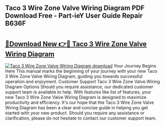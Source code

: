 ## Taco 3 Wire Zone Valve Wiring Diagram PDF Download Free - Part-ieY User Guide Repair B636F

# <h2><a href="http://dfpg32.blite.top/?on=Taco+3+Wire+Zone+Valve+Wiring+Diagram">🔗Download New 👉🔴 Taco 3 Wire Zone Valve Wiring Diagram</a></h2>

[![Taco 3 Wire Zone Valve Wiring Diagram download](https://i.imgur.com/lujVjoI.png)](http://dfpg32.blite.top/?on=Taco+3+Wire+Zone+Valve+Wiring+Diagram)
Your Journey Begins Here This manual marks the beginning of your journey with your new Taco 3 Wire Zone Valve Wiring Diagram, guiding you towards successful operation and enjoyment. Customer Support Taco 3 Wire Zone Valve Wiring Diagram Options Should you require assistance, our dedicated customer support team is available to help. With features like list of features, your new Taco 3 Wire Zone Valve Wiring Diagram is designed to maximize productivity and efficiency. It's our hope that the Taco 3 Wire Zone Valve Wiring Diagram has been a clear and concise guide in helping you get started with your new product. Should you require any assistance or clarification, please do not hesitate to contact our customer support team.
